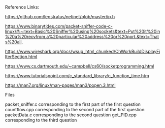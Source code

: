 Reference Links:

https://github.com/leostratus/netinet/blob/master/ip.h

https://www.binarytides.com/packet-sniffer-code-c-linux/#:~:text=Basic%20Sniffer%20using%20sockets&text=Put%20it%20in%20a%20recvfrom,a%20particular%20address%20or%20port.&text=Thats%20all.

https://www.wireshark.org/docs/wsug_html_chunked/ChWorkBuildDisplayFilterSection.html

https://www.cs.dartmouth.edu/~campbell/cs60/socketprogramming.html

https://www.tutorialspoint.com/c_standard_library/c_function_time.htm

https://man7.org/linux/man-pages/man3/popen.3.html

Files

packet_sniffer.c corresponding to the first part of the first question
countflow.cpp corresponding to the second part of the first question
packetData.c corresponding to the second question
get_PID.cpp corresponding to the third question

